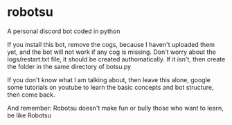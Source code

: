 # robotsu
A personal discord bot coded in python

If you install this bot, remove the cogs, because I haven't uploaded them yet, and the bot will not work if any cog is missing. Don't worry about the logs/restart.txt file, it should be created authomatically. If it isn't, then create the folder in the same directory of botsu.py

If you don't know what I am talking about, then leave this alone, google some tutorials on youtube to learn the basic concepts and bot structure, then come back.

And remember:
            Robotsu doesn't make fun or bully those who want to learn,
                        be like Robotsu
